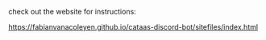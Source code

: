 check out the website for instructions:

https://fabianvanacoleyen.github.io/cataas-discord-bot/sitefiles/index.html
